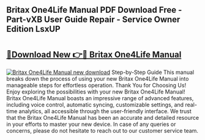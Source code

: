 ## Britax One4Life Manual PDF Download Free - Part-vXB User Guide Repair - Service Owner Edition LsxUP

# <h2><a href="http://bc41462.oget.top/?id=Britax+One4Life+Manual">🔗Download New 👉🔴 Britax One4Life Manual</a></h2>

[![Britax One4Life Manual new download](https://i.imgur.com/5g1atiW.png)](http://bc41462.oget.top/?id=Britax+One4Life+Manual)
Step-by-Step Guide This manual breaks down the process of using your new Britax One4Life Manual into manageable steps for effortless operation. Thank You for Choosing Us! Enjoy exploring the possibilities with your new Britax One4Life Manual! Britax One4Life Manual boasts an impressive range of advanced features, including voice control, automatic syncing, customizable settings, and real-time analytics, all accessible through the user-friendly interface. We trust that the Britax One4Life Manual has been an accurate and detailed resource in your efforts to master your new device. In case of any queries or concerns, please do not hesitate to reach out to our customer service team.
